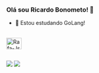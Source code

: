 ### Olá sou Ricardo Bonometo! 👋


- 🌱 Estou estudando GoLang!

<div style="display: inline_block"><br>
  <img align="center" alt="Rafa-Js" height="30" width="40" src="https://img.shields.io/badge/Go-00ADD8?style=for-the-badge&logo=go&logoColor=white">
 
</div>

##

<div> 
  <a href="https://instagram.com/rpbonometo" target="_blank"><img src="https://img.shields.io/badge/-Instagram-%23E4405F?style=for-the-badge&logo=instagram&logoColor=white" target="_blank"></a>
  <a href = "mailto:contatorpbonometo@gmail.com"><img src="https://img.shields.io/badge/-Gmail-%23333?style=for-the-badge&logo=gmail&logoColor=white" target="_blank"></a>
</div>
